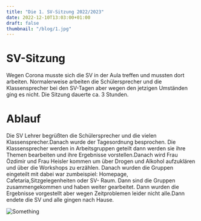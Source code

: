 ```yaml
---
title: "Die 1. SV-Sitzung 2022/2023"
date: 2022-12-10T13:03:00+01:00
draft: false
thumbnail: "/blog/1.jpg"
---
```



# SV-Sitzung
Wegen Corona musste sich die SV in der Aula treffen und mussten dort arbeiten. Normalerweise arbeiten die Schülersprecher und die Klassensprecher bei den SV-Tagen aber wegen den jetzigen Umständen ging es nicht. Die Sitzung dauerte ca. 3 Stunden.

# Ablauf
Die SV Lehrer begrüßten die Schülersprecher und 
die vielen Klassensprecher.Danach wurde der Tagesordnung
besprochen. Die Klassensprecher werden in Arbeitsgruppen
geteilt dann werden sie ihre Themen bearbeiten und ihre Ergebnisse vorstellen.Danach wird Frau Özdimir und 
Frau Heisler kommen um über Drogen und Alkohol aufzuklären 
und über die Workshops zu erzählen. Danach wurden die Gruppen 
eingeteilt mit dabei war zumbeispiel: Homepage, Cafetaria,Sitzgelegenheiten oder SV- Raum. Dann sind die Gruppen zusammengekommen und haben weiter gearbeitet.
Dann wurden die Ergebnisse vorgestellt aber wegen Zeitproblemen leider nicht alle.Dann endete die SV und alle gingen nach Hause.

![Something](/index-image-0.jpeg "Title")
